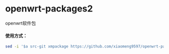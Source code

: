 # openwrt-packages2
openwrt软件包

#### 使用方式：

```bash
sed -i '$a src-git xmpackage https://github.com/xiaomeng9597/openwrt-packages2.git;main' feeds.conf.default
```
